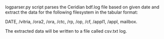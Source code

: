 logparser.py script parses the Ceridian bdf.log file based on given date and
extract the data for the following filesystem in the tabular format:

DATE, /vitria, /ora2, /ora, /ctc, /rp, /op, /cf, /appl1, /appl, mailbox.

The extracted data will be written to a file called csv.txt log.
